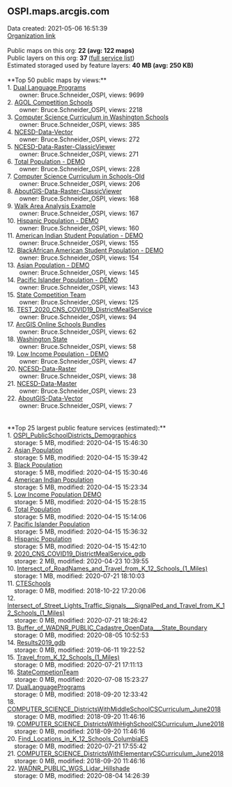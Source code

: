 <h2>OSPI.maps.arcgis.com</h2> Data created: 2021-05-06 16:51:39 <br /><a target='new' href='https://OSPI.maps.arcgis.com'>Organization link</a><br /><br />Public maps on this org: <b>22 (avg: 122 maps)</b><br />Public layers on this org: <b>37 </b>(<a target='new' href='https://services.arcgis.com/EU4QsQXPmqSSNsgA/ArcGIS/rest/services'>full service list</a>)<br />Estimated storaged used by feature layers: <b>40 MB (avg: 250 KB)</b><br /><br />**Top 50 public maps by views:**<br />  1. <a target='new' href='https://www.arcgis.com/home/item.html?id=931afa3141bb4b149d14f1375c110c50'>Dual Language Programs</a> <br />  &nbsp;&nbsp;&nbsp;&nbsp; &nbsp;&nbsp;owner: Bruce.Schneider_OSPI, views: 9699<br />  2. <a target='new' href='https://www.arcgis.com/home/item.html?id=c55b9a84065a4617a5c28bd07aa517d9'>AGOL Competition Schools</a> <br />  &nbsp;&nbsp;&nbsp;&nbsp; &nbsp;&nbsp;owner: Bruce.Schneider_OSPI, views: 2218<br />  3. <a target='new' href='https://www.arcgis.com/home/item.html?id=8810219e194d4b2daff51f48a0d6a5c0'>Computer Science Curriculum in Washington Schools</a> <br />  &nbsp;&nbsp;&nbsp;&nbsp; &nbsp;&nbsp;owner: Bruce.Schneider_OSPI, views: 385<br />  4. <a target='new' href='https://www.arcgis.com/home/item.html?id=69757e08f85740a8a4d477c444c3f613'>NCESD-Data-Vector</a> <br />  &nbsp;&nbsp;&nbsp;&nbsp; &nbsp;&nbsp;owner: Bruce.Schneider_OSPI, views: 272<br />  5. <a target='new' href='https://www.arcgis.com/home/item.html?id=e0c43f535d3c4504b2591d9effba189b'>NCESD-Data-Raster-ClassicViewer</a> <br />  &nbsp;&nbsp;&nbsp;&nbsp; &nbsp;&nbsp;owner: Bruce.Schneider_OSPI, views: 271<br />  6. <a target='new' href='https://www.arcgis.com/home/item.html?id=6e87b50f544c4c59b3f6876efe0cf552'>Total Population - DEMO</a> <br />  &nbsp;&nbsp;&nbsp;&nbsp; &nbsp;&nbsp;owner: Bruce.Schneider_OSPI, views: 228<br />  7. <a target='new' href='https://www.arcgis.com/home/item.html?id=0421da207c2d416f9c9647d43a265b88'>Computer Science Curriculum in Schools-Old</a> <br />  &nbsp;&nbsp;&nbsp;&nbsp; &nbsp;&nbsp;owner: Bruce.Schneider_OSPI, views: 206<br />  8. <a target='new' href='https://www.arcgis.com/home/item.html?id=9ab15be23cd24c9fb96883f7d56f7a2a'>AboutGIS-Data-Raster-ClassicViewer</a> <br />  &nbsp;&nbsp;&nbsp;&nbsp; &nbsp;&nbsp;owner: Bruce.Schneider_OSPI, views: 168<br />  9. <a target='new' href='https://www.arcgis.com/home/item.html?id=9aaa4b5f00fb4a7bac30c9203f2a14d3'>Walk Area Analysis Example</a> <br />  &nbsp;&nbsp;&nbsp;&nbsp; &nbsp;&nbsp;owner: Bruce.Schneider_OSPI, views: 167<br />  10. <a target='new' href='https://www.arcgis.com/home/item.html?id=158228bc90864a81ba7ccfa0eeb699b1'>Hispanic Population - DEMO</a> <br />  &nbsp;&nbsp;&nbsp;&nbsp; &nbsp;&nbsp;owner: Bruce.Schneider_OSPI, views: 160<br />  11. <a target='new' href='https://www.arcgis.com/home/item.html?id=8477b2d3bdde4f71a57d9bc2007bc4ce'>American Indian Student Population - DEMO</a> <br />  &nbsp;&nbsp;&nbsp;&nbsp; &nbsp;&nbsp;owner: Bruce.Schneider_OSPI, views: 155<br />  12. <a target='new' href='https://www.arcgis.com/home/item.html?id=5a3be8c7b73043c78ec504cd9796d5a9'>BlackAfrican American Student Population - DEMO</a> <br />  &nbsp;&nbsp;&nbsp;&nbsp; &nbsp;&nbsp;owner: Bruce.Schneider_OSPI, views: 154<br />  13. <a target='new' href='https://www.arcgis.com/home/item.html?id=850dd21d8d60426b8ac9744ccc959b3e'>Asian Population - DEMO</a> <br />  &nbsp;&nbsp;&nbsp;&nbsp; &nbsp;&nbsp;owner: Bruce.Schneider_OSPI, views: 145<br />  14. <a target='new' href='https://www.arcgis.com/home/item.html?id=69ad35ba98be4bd3bac145c4ea0bc9c4'>Pacific Islander Population - DEMO</a> <br />  &nbsp;&nbsp;&nbsp;&nbsp; &nbsp;&nbsp;owner: Bruce.Schneider_OSPI, views: 143<br />  15. <a target='new' href='https://www.arcgis.com/home/item.html?id=abc2508e93ec43b3b30e5713328e21c1'>State Competition Team</a> <br />  &nbsp;&nbsp;&nbsp;&nbsp; &nbsp;&nbsp;owner: Bruce.Schneider_OSPI, views: 125<br />  16. <a target='new' href='https://www.arcgis.com/home/item.html?id=6c2e228704264674adda265f82ce7abe'>TEST_2020_CNS_COVID19_DistrictMealService</a> <br />  &nbsp;&nbsp;&nbsp;&nbsp; &nbsp;&nbsp;owner: Bruce.Schneider_OSPI, views: 94<br />  17. <a target='new' href='https://www.arcgis.com/home/item.html?id=9878e6549f80422d9fd7d0a4dd46787c'>ArcGIS Online Schools Bundles</a> <br />  &nbsp;&nbsp;&nbsp;&nbsp; &nbsp;&nbsp;owner: Bruce.Schneider_OSPI, views: 62<br />  18. <a target='new' href='https://www.arcgis.com/home/item.html?id=89704b0de1e84e3c8822e8c6c24871d1'>Washington State</a> <br />  &nbsp;&nbsp;&nbsp;&nbsp; &nbsp;&nbsp;owner: Bruce.Schneider_OSPI, views: 58<br />  19. <a target='new' href='https://www.arcgis.com/home/item.html?id=22bda4232ebd4cc2bf9a8729d92ee91d'>Low Income Population - DEMO</a> <br />  &nbsp;&nbsp;&nbsp;&nbsp; &nbsp;&nbsp;owner: Bruce.Schneider_OSPI, views: 47<br />  20. <a target='new' href='https://www.arcgis.com/home/item.html?id=d1c2c605dfd943429c90c1c3053b9988'>NCESD-Data-Raster</a> <br />  &nbsp;&nbsp;&nbsp;&nbsp; &nbsp;&nbsp;owner: Bruce.Schneider_OSPI, views: 38<br />  21. <a target='new' href='https://www.arcgis.com/home/item.html?id=aa8c3dd09da6409993fa569d473b00f9'>NCESD-Data-Master</a> <br />  &nbsp;&nbsp;&nbsp;&nbsp; &nbsp;&nbsp;owner: Bruce.Schneider_OSPI, views: 23<br />  22. <a target='new' href='https://www.arcgis.com/home/item.html?id=b8b01c468dec42bfbd00d8b08e1b661f'>AboutGIS-Data-Vector</a> <br />  &nbsp;&nbsp;&nbsp;&nbsp; &nbsp;&nbsp;owner: Bruce.Schneider_OSPI, views: 7<br /><br /><br />**Top 25 largest public feature services (estimated):**<br /> 1. <a target='new' href='https://www.arcgis.com/home/item.html?id=5d9bc986b64b49ea99ddca82c5ac5f56'>OSPI_PublicSchoolDistricts_Demographics</a><br /> &nbsp;&nbsp;&nbsp;&nbsp;storage: 5 MB, modified: 2020-04-15 15:46:30<br /> 2. <a target='new' href='https://www.arcgis.com/home/item.html?id=30663767d74e4d4b8be160d59fe00fcf'>Asian Population</a><br /> &nbsp;&nbsp;&nbsp;&nbsp;storage: 5 MB, modified: 2020-04-15 15:39:42<br /> 3. <a target='new' href='https://www.arcgis.com/home/item.html?id=89cc3a84157a4e3187973d55e3e03087'>Black Population</a><br /> &nbsp;&nbsp;&nbsp;&nbsp;storage: 5 MB, modified: 2020-04-15 15:30:46<br /> 4. <a target='new' href='https://www.arcgis.com/home/item.html?id=6f38551839d84971b5972c1176258bcc'>American Indian Population</a><br /> &nbsp;&nbsp;&nbsp;&nbsp;storage: 5 MB, modified: 2020-04-15 15:23:34<br /> 5. <a target='new' href='https://www.arcgis.com/home/item.html?id=5e0c998ff9c14051a93d3f81e54035b9'>Low Income Population DEMO</a><br /> &nbsp;&nbsp;&nbsp;&nbsp;storage: 5 MB, modified: 2020-04-15 15:28:15<br /> 6. <a target='new' href='https://www.arcgis.com/home/item.html?id=7a2f18f9c58d4cf2bc28fdba3b1c0db6'>Total Population</a><br /> &nbsp;&nbsp;&nbsp;&nbsp;storage: 5 MB, modified: 2020-04-15 15:14:06<br /> 7. <a target='new' href='https://www.arcgis.com/home/item.html?id=bb7d700da0de4cd9a2ae6f76a363cb1e'>Pacific Islander Population</a><br /> &nbsp;&nbsp;&nbsp;&nbsp;storage: 5 MB, modified: 2020-04-15 15:36:32<br /> 8. <a target='new' href='https://www.arcgis.com/home/item.html?id=4da848a42d5e468885846fbe5d311f89'>Hispanic Population</a><br /> &nbsp;&nbsp;&nbsp;&nbsp;storage: 5 MB, modified: 2020-04-15 15:42:10<br /> 9. <a target='new' href='https://www.arcgis.com/home/item.html?id=3f5a9237f69f4d21a9117402f5a201d5'>2020_CNS_COVID19_DistrictMealService_gdb</a><br /> &nbsp;&nbsp;&nbsp;&nbsp;storage: 2 MB, modified: 2020-04-23 10:39:55<br /> 10. <a target='new' href='https://www.arcgis.com/home/item.html?id=2445390949c5423f9b298915ac721877'>Intersect_of_RoadNames_and_Travel_from_K_12_Schools_(1_Miles)</a><br /> &nbsp;&nbsp;&nbsp;&nbsp;storage: 1 MB, modified: 2020-07-21 18:10:03<br /> 11. <a target='new' href='https://www.arcgis.com/home/item.html?id=3dc003d8acad4458b0ad00311fe93c05'>CTESchools</a><br /> &nbsp;&nbsp;&nbsp;&nbsp;storage: 0 MB, modified: 2018-10-22 17:20:06<br /> 12. <a target='new' href='https://www.arcgis.com/home/item.html?id=32ecb10f182c46ab9772cdcb585e0274'>Intersect_of_Street_Lights_Traffic_Signals___SignalPed_and_Travel_from_K_12_Schools_(1_Miles)</a><br /> &nbsp;&nbsp;&nbsp;&nbsp;storage: 0 MB, modified: 2020-07-21 18:26:42<br /> 13. <a target='new' href='https://www.arcgis.com/home/item.html?id=af96ebb67dc747d186bf179b319f26fb'>Buffer_of_WADNR_PUBLIC_Cadastre_OpenData___State_Boundary</a><br /> &nbsp;&nbsp;&nbsp;&nbsp;storage: 0 MB, modified: 2020-08-05 10:52:53<br /> 14. <a target='new' href='https://www.arcgis.com/home/item.html?id=5d3164b61c4c41788dc0db0f220d5eb8'>Results2019_gdb</a><br /> &nbsp;&nbsp;&nbsp;&nbsp;storage: 0 MB, modified: 2019-06-11 19:22:52<br /> 15. <a target='new' href='https://www.arcgis.com/home/item.html?id=3dbe9faa9e854bac8f569ecf1dfcbf38'>Travel_from_K_12_Schools_(1_Miles)</a><br /> &nbsp;&nbsp;&nbsp;&nbsp;storage: 0 MB, modified: 2020-07-21 17:11:13<br /> 16. <a target='new' href='https://www.arcgis.com/home/item.html?id=c839dd9d4c2c4f80a5b25f121f310b13'>StateCompetionTeam</a><br /> &nbsp;&nbsp;&nbsp;&nbsp;storage: 0 MB, modified: 2020-07-08 15:23:27<br /> 17. <a target='new' href='https://www.arcgis.com/home/item.html?id=4db296295cb54c38a77d7b09cf3a979f'>DualLanguagePrograms</a><br /> &nbsp;&nbsp;&nbsp;&nbsp;storage: 0 MB, modified: 2018-09-20 12:33:42<br /> 18. <a target='new' href='https://www.arcgis.com/home/item.html?id=f3eb49f68df3445fb7da44be988ae072'>COMPUTER_SCIENCE_DistrictsWithMiddleSchoolCSCurriculum_June2018</a><br /> &nbsp;&nbsp;&nbsp;&nbsp;storage: 0 MB, modified: 2018-09-20 11:46:16<br /> 19. <a target='new' href='https://www.arcgis.com/home/item.html?id=2f196409f6944381bcd0d6bb5933080e'>COMPUTER_SCIENCE_DistrictsWithHighSchoolCSCurriculum_June2018</a><br /> &nbsp;&nbsp;&nbsp;&nbsp;storage: 0 MB, modified: 2018-09-20 11:46:16<br /> 20. <a target='new' href='https://www.arcgis.com/home/item.html?id=60fa34b712cf4b1fbf5f3f34610c4521'>Find_Locations_in_K_12_Schools_ColumbiaES</a><br /> &nbsp;&nbsp;&nbsp;&nbsp;storage: 0 MB, modified: 2020-07-21 17:55:42<br /> 21. <a target='new' href='https://www.arcgis.com/home/item.html?id=75b581a69bda4d2393923d27b68e1bc1'>COMPUTER_SCIENCE_DistrictsWithElementaryCSCurriculum_June2018</a><br /> &nbsp;&nbsp;&nbsp;&nbsp;storage: 0 MB, modified: 2018-09-20 11:46:16<br /> 22. <a target='new' href='https://www.arcgis.com/home/item.html?id=b4911ab424b9469db266d5107cfbb12b'>WADNR_PUBLIC_WGS_Lidar_Hillshade</a><br /> &nbsp;&nbsp;&nbsp;&nbsp;storage: 0 MB, modified: 2020-08-04 14:26:39<br />